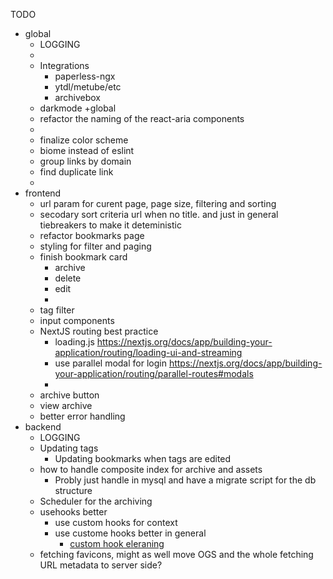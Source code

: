 TODO
* global
  * LOGGING
  * 
  * Integrations
    * paperless-ngx
    * ytdl/metube/etc
    * archivebox
  * darkmode +global
  * refactor the naming of the react-aria components
  * 
  * finalize color scheme
  * biome instead of eslint
  * group links by domain
  * find duplicate link
  * 
* frontend
  * url param for curent page, page size, filtering and sorting
  * secodary sort criteria url when no title. and just in general tiebreakers to make it deteministic
  * refactor bookmarks page
  * styling for filter and paging
  * finish bookmark card
    * archive
    * delete
    * edit
    * 
  * tag filter
  * input components
  * NextJS routing best practice
    * loading.js https://nextjs.org/docs/app/building-your-application/routing/loading-ui-and-streaming
    * use parallel modal for login https://nextjs.org/docs/app/building-your-application/routing/parallel-routes#modals
    * 
  * archive button
  * view archive
  * better error handling
* backend 
  * LOGGING
  * Updating tags
    * Updating bookmarks when tags are edited
  * how to handle composite index for archive and assets
    * Probly just handle in mysql and have a migrate script for the db structure
  * Scheduler for the archiving
  * usehooks better
    * use custom hooks for context
    * use custome hooks better in general
      * [custom hook eleraning](https://www.linkedin.com/learning/react-hooks/reusing-form-logic-with-custom-hooks?autoSkip=true&dApp=206046736&resume=false&u=2092596)
  * fetching favicons, might as well move OGS and the whole fetching URL metadata to server side?
